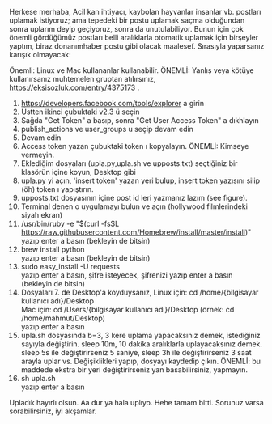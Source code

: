 Herkese merhaba,
Acil kan ihtiyacı, kaybolan hayvanlar insanlar vb. postları uplamak istiyoruz; ama tepedeki bir postu uplamak saçma olduğundan sonra uplarım deyip geçiyoruz, sonra da unutulabiliyor. Bunun için çok önemli gördüğümüz postları belli aralıklarla otomatik uplamak için birşeyler yaptım, biraz donanımhaber postu gibi olacak maalesef. Sırasıyla yaparsanız karışık olmayacak:

Önemli: Linux ve Mac kullananlar kullanabilir.
ÖNEMLİ: Yanlış veya kötüye kullanırsanız muhtemelen gruptan atılırsınız, https://eksisozluk.com/entry/4375173 .

1. https://developers.facebook.com/tools/explorer a girin
2. Üstten ikinci çubuktaki v2.3 ü seçin
3. Sağda "Get Token" a basıp, sonra "Get User Access Token" a dıkhlayın
4. publish_actions ve user_groups u seçip devam edin
5. Devam edin
6. Access token yazan çubuktaki token ı kopyalayın. ÖNEMLİ: Kimseye vermeyin.
7. Eklediğim dosyaları (upla.py,upla.sh ve upposts.txt) seçtiğiniz bir klasörün içine koyun, Desktop gibi
8. upla.py yi açın, 'insert token' yazan yeri bulup, insert token yazısını silip (öh) token ı yapıştırın.
9. upposts.txt dosyasının içine post id leri yazmanız lazım (see figure).
10. Terminal denen o uygulamayı bulun ve açın (hollywood filmlerindeki siyah ekran)
11. /usr/bin/ruby -e "$(curl -fsSL https://raw.githubusercontent.com/Homebrew/install/master/install)"      
yazıp enter a basın (bekleyin de bitsin)
12. brew install python      
yazıp enter a basın (bekleyin de bitsin)
13. sudo easy_install -U requests     
yazıp enter a basın, şifre isteyecek, şifrenizi yazıp enter a basın (bekleyin de bitsin)
14. Dosyaları 7. de Desktop'a koyduysanız, 
Linux için: cd /home/{bilgisayar kullanıcı adı}/Desktop      
Mac için: cd /Users/{bilgisayar kullanıcı adı}/Desktop (örnek: cd /home/mahmut/Desktop)      
yazıp enter a basın
15. upla.sh dosyasında b=3, 3 kere uplama yapacaksınız demek, istediğiniz sayıyla değiştirin. sleep 10m, 10 dakika aralıklarla uplayacaksınız demek. sleep 5s ile değiştirirseniz 5 saniye, sleep 3h ile değiştirirseniz 3 saat arayla uplar vs. Değişiklikleri yapıp, dosyayı kaydedip çıkın. ÖNEMLİ: bu maddede ekstra bir yeri değiştirirseniz yan basabilirsiniz, yapmayın.
16. sh upla.sh     
yazıp enter a basın

Upladık hayırlı olsun. Aa dur ya hala uplıyo. Hehe tamam bitti. Sorunuz varsa sorabilirsiniz, iyi akşamlar. 
